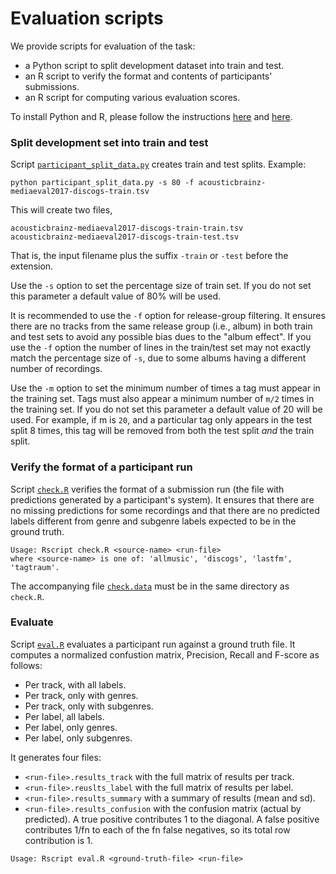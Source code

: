 # Evaluation scripts

We provide scripts for evaluation of the task:

- a Python script to split development dataset into train and test.
- an R script to verify the format and contents of participants' submissions.
- an R script for computing various evaluation scores.

To install Python and R, please follow the instructions [here](https://www.python.org/) and [here](https://www.r-project.org/).

### Split development set into train and test

Script [`participant_split_data.py`](participant_split_data.py) creates train and test splits.
Example:

    python participant_split_data.py -s 80 -f acousticbrainz-mediaeval2017-discogs-train.tsv

This will create two files,

    acousticbrainz-mediaeval2017-discogs-train-train.tsv
    acousticbrainz-mediaeval2017-discogs-train-test.tsv

That is, the input filename plus the suffix `-train` or `-test` before the extension.

Use the `-s` option to set the percentage size of train set. If you do not set
this parameter a default value of 80% will be used.

It is recommended to use the `-f` option for release-group filtering. It
ensures there are no tracks from the same release group (i.e., album) in both
train and test sets to avoid any possible bias dues to the "album effect".
If you use the `-f` option the number of lines in the train/test set may not
exactly match the percentage size of `-s`, due to some albums having a different
number of recordings.

Use the `-m` option to set the minimum number of times a tag must appear in the
training set. Tags must also appear a minimum number of `m/2` times in the
training set.
If you do not set this parameter a default value of 20 will be used.
For example, if m is `20`, and a particular tag only appears in the test
split 8 times, this tag will be removed from both the test split _and_ the
train split.


### Verify the format of a participant run

Script [`check.R`](check.R) verifies the format of a submission run (the file with predictions generated by a participant's system). It ensures that there are no missing predictions for some recordings and that there are no predicted labels different from genre and subgenre labels expected to be in the ground truth.

```
Usage: Rscript check.R <source-name> <run-file>
where <source-name> is one of: 'allmusic', 'discogs', 'lastfm', 'tagtraum'.
```

The accompanying file [`check.data`](check.data) must be in the same directory as `check.R`.

### Evaluate

Script [`eval.R`](eval.R) evaluates a participant run against a ground truth file. It computes a normalized confustion matrix, Precision, Recall and F-score as follows:

* Per track, with all labels.
* Per track, only with genres.
* Per track, only with subgenres.
* Per label, all labels.
* Per label, only genres.
* Per label, only subgenres.

It generates four files:

* `<run-file>.results_track` with the full matrix of results per track.
* `<run-file>.reuslts_label` with the full matrix of results per label.
* `<run-file>.results_summary` with a summary of results (mean and sd).
* `<run-file>.results_confusion` with the confusion matrix (actual by predicted). A true positive contributes 1 to the diagonal. A false positive contributes 1/fn to each of the fn false negatives, so its total row contribution is 1.

```
Usage: Rscript eval.R <ground-truth-file> <run-file>
```








